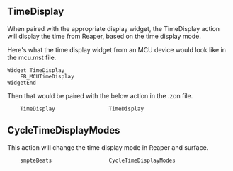 ## TimeDisplay
When paired with the appropriate display widget, the TimeDisplay action will display the time from Reaper, based on the time display mode.

Here's what the time display widget from an MCU device would look like in the mcu.mst file.
```
Widget TimeDisplay
	FB_MCUTimeDisplay
WidgetEnd
````

Then that would be paired with the below action in the .zon file.
```
    TimeDisplay                 TimeDisplay
```

## CycleTimeDisplayModes
This action will change the time display mode in Reaper and surface.

```
    smpteBeats                  CycleTimeDisplayModes
```